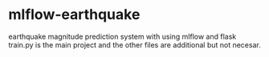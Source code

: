 # mlflow-earthquake
earthquake magnitude prediction system with using mlflow and flask
train.py is the main project and the other files are additional but not necesar.
